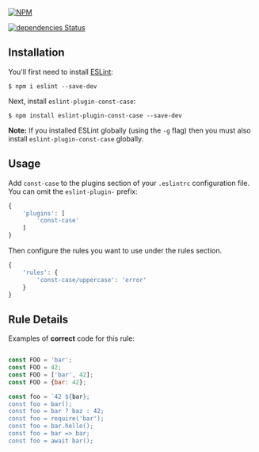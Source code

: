 [![NPM](https://nodei.co/npm/eslint-plugin-const-case.png?downloads=true&stars=true)](https://nodei.co/npm/eslint-plugin-const-case/)

[![dependencies Status](https://david-dm.org/k03mad/eslint-plugin-const-case/status.svg)](https://david-dm.org/k03mad/eslint-plugin-const-case)

## Installation

You'll first need to install [ESLint](http://eslint.org):

```
$ npm i eslint --save-dev
```

Next, install `eslint-plugin-const-case`:

```
$ npm install eslint-plugin-const-case --save-dev
```

**Note:** If you installed ESLint globally (using the `-g` flag) then you must also install `eslint-plugin-const-case` globally.

## Usage

Add `const-case` to the plugins section of your `.eslintrc` configuration file. You can omit the `eslint-plugin-` prefix:

```js
{
    'plugins': [
        'const-case'
    ]
}
```


Then configure the rules you want to use under the rules section.

```js
{
    'rules': {
        'const-case/uppercase': 'error'
    }
}
```

## Rule Details

Examples of **correct** code for this rule:

```js

const FOO = 'bar';
const FOO = 42;
const FOO = ['bar', 42];
const FOO = {bar: 42};

const foo = `42 ${bar};
const foo = bar();
const foo = bar ? baz : 42;
const foo = require('bar');
const foo = bar.hello();
const foo = bar => bar;
const foo = await bar();

```





